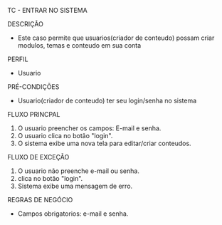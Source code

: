 TC - ENTRAR NO SISTEMA

DESCRIÇÃO
  - Este caso permite que usuarios(criador de conteudo) possam criar modulos, temas e conteudo em sua conta

PERFIL
  - Usuario

PRÉ-CONDIÇÕES
  - Usuario(criador de conteudo) ter seu login/senha no sistema

FLUXO PRINCPAL
  1. O usuario preencher os campos: E-mail e senha.
  2. O usuario clica no botão "login".
  3. O sistema exibe uma nova tela para editar/criar conteudos.

FLUXO DE EXCEÇÃO
  1. O usuario não preenche e-mail ou senha.
  2. clica no botão "login".
  3. Sistema exibe uma mensagem de erro.

REGRAS DE NEGÓCIO 
  - Campos obrigatorios: e-mail e senha.



